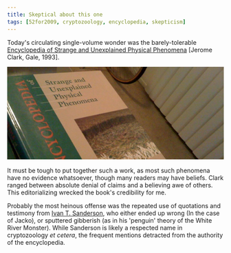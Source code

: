 ```yaml
---
title: Skeptical about this one
tags: [52for2009, cryptozoology, encyclopedia, skepticism]
--- 
```


Today's circulating single-volume wonder was the barely-tolerable [Encyclopedia of Strange and Unexplained Physical Phenomena](http://www.amazon.com/Encyclopedia-Strange-Unexplained-Physical-Phenomena/dp/081038843X/ref=sr_1_1?ie=UTF8&s=books&qid=1231382994&sr=8-1) [Jerome Clark, Gale, 1993].

![Encyclopedia of Strange and Unexplained Physical Phenomena](/images/paranormal.jpg)

It must be tough to put together such a work, as most such phenomena have no evidence whatsoever, though many readers may have beliefs. Clark ranged between absolute denial of claims and a believing awe of others. This editorializing wrecked the book's credibility for me.

Probably the most heinous offense was the repeated use of quotations and testimony from [Ivan T. Sanderson](http://en.wikipedia.org/wiki/Ivan_T._Sanderson), who either ended up wrong (In the case of Jacko), or sputtered gibberish (as in his 'penguin' theory of the White River Monster). While Sanderson is likely a respected name in cryptozoology _et cetera_, the frequent mentions detracted from the authority of the encyclopedia.